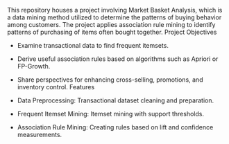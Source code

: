 This repository houses a project involving Market Basket Analysis, which is a data mining method utilized to determine the patterns of buying behavior among customers. The project applies association rule mining to identify patterns of purchasing of items often bought together.
Project Objectives

- Examine transactional data to find frequent itemsets.
- Derive useful association rules based on algorithms such as Apriori or FP-Growth.
- Share perspectives for enhancing cross-selling, promotions, and inventory control.
Features

- Data Preprocessing: Transactional dataset cleaning and preparation.
- Frequent Itemset Mining: Itemset mining with support thresholds.
- Association Rule Mining: Creating rules based on lift and confidence measurements.
